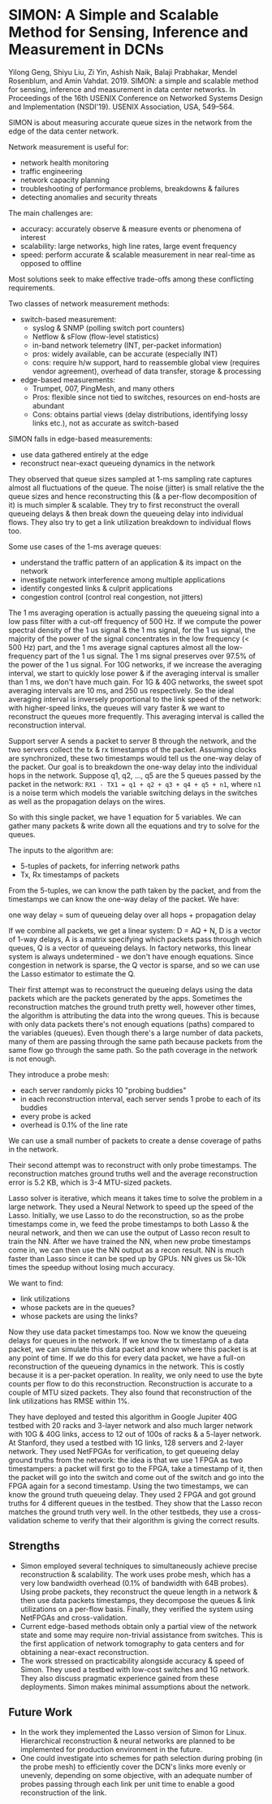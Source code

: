 # SIMON: A Simple and Scalable Method for Sensing, Inference and Measurement in DCNs

Yilong Geng, Shiyu Liu, Zi Yin, Ashish Naik, Balaji Prabhakar, Mendel Rosenblum,
and Amin Vahdat. 2019. SIMON: a simple and scalable method for sensing,
inference and measurement in data center networks. In Proceedings of the 16th
USENIX Conference on Networked Systems Design and Implementation (NSDI'19).
USENIX Association, USA, 549–564.

SIMON is about measuring accurate queue sizes in the network from the edge of
the data center network.

Network measurement is useful for:

- network health monitoring
- traffic engineering
- network capacity planning
- troubleshooting of performance problems, breakdowns & failures
- detecting anomalies and security threats

The main challenges are:

- accuracy: accurately observe & measure events or phenomena of interest
- scalability: large networks, high line rates, large event frequency
- speed: perform accurate & scalable measurement in near real-time as opposed to
	offline

Most solutions seek to make effective trade-offs among these conflicting
requirements.

Two classes of network measurement methods:

- switch-based measurement:
	- syslog & SNMP (polling switch port counters)
	- Netflow & sFlow (flow-level statistics)
	- in-band network telemetry (INT, per-packet information)
	- pros: widely available, can be accurate (especially INT)
	- cons: require h/w support, hard to reassemble global view (requires vendor
		agreement), overhead of data transfer, storage & processing
- edge-based measurements:
	- Trumpet, 007, PingMesh, and many others
	- Pros: flexible since not tied to switches, resources on end-hosts are abundant
	- Cons: obtains partial views (delay distributions, identifying lossy links
		etc.), not as accurate as switch-based

SIMON falls in edge-based measurements:

- use data gathered entirely at the edge
- reconstruct near-exact queueing dynamics in the network

They observed that queue sizes sampled at 1-ms sampling rate captures almost all
fluctuations of the queue. The noise (jitter) is small relative the the queue
sizes and hence reconstructing this (& a per-flow decomposition of it) is much
simpler & scalable. They try to first reconstruct the overall queueing delays &
then break down the queueing delay into individual flows. They also try to get a
link utilization breakdown to individual flows too.

Some use cases of the 1-ms average queues:

- understand the traffic pattern of an application & its impact on the network
- investigate network interference among multiple applications
- identify congested links & culprit applications
- congestion control (control real congestion, not jitters)

The 1 ms averaging operation is actually passing the queueing signal into a low
pass filter with a cut-off frequency of 500 Hz. If we compute the power spectral
density of the 1 us signal & the 1 ms signal, for the 1 us signal, the majority
of the power of the signal concentrates in the low frequency (< 500 Hz) part,
and the 1 ms average signal captures almost all the low-frequency part of the 1
us signal. The 1 ms signal preserves over 97.5% of the power of the 1 us signal.
For 10G networks, if we increase the averaging interval, we start to quickly
lose power & if the averaging interval is smaller than 1 ms, we don't have much
gain. For 1G & 40G networks, the sweet spot averaging intervals are 10 ms, and
250 us respectively. So the ideal averaging interval is inversely proportional
to the link speed of the network: with higher-speed links, the queues will vary
faster & we want to reconstruct the queues more frequently. This averaging
interval is called the reconstruction interval.

Support server A sends a packet to server B through the network, and the two
servers collect the tx & rx timestamps of the packet. Assuming clocks are
synchronized, these two timestamps would tell us the one-way delay of the
packet. Our goal is to breakdown the one-way delay into the individual hops in
the network. Suppose q1, q2, ..., q5 are the 5 queues passed by the packet in
the network: `RX1 - TX1 = q1 + q2 + q3 + q4 + q5 + n1`, where `n1` is a noise
term which models the variable switching delays in the switches as well as the
propagation delays on the wires.

So with this single packet, we have 1 equation for 5 variables. We can gather
many packets & write down all the equations and try to solve for the queues.

The inputs to the algorithm are:

- 5-tuples of packets, for inferring network paths
- Tx, Rx timestamps of packets

From the 5-tuples, we can know the path taken by the packet, and from the
timestamps we can know the one-way delay of the packet. We have:

one way delay = sum of queueing delay over all hops + propagation delay

If we combine all packets, we get a linear system: D = AQ + N, D is a vector of
1-way delays, A is a matrix specifying which packets pass through which
queues, Q is a vector of queueing delays. In factory networks, this linear
system is always undetermined - we don't have enough equations. Since congestion
in network is sparse, the Q vector is sparse, and so we can use the Lasso
estimator to estimate the Q.

Their first attempt was to reconstruct the queueing delays using the data
packets which are the packets generated by the apps. Sometimes the
reconstruction matches the ground truth pretty well, however other times, the
algorithm is attributing the data into the wrong queues. This is because with
only data packets there's not enough equations (paths) compared to the variables
(queues). Even though there's a large number of data packets, many of them are
passing through the same path because packets from the same flow go through the
same path. So the path coverage in the network is not enough.

They introduce a probe mesh:

- each server randomly picks 10 "probing buddies"
- in each reconstruction interval, each server sends 1 probe to each of its
	buddies
- every probe is acked
- overhead is 0.1% of the line rate

We can use a small number of packets to create a dense coverage of paths in the
network.

Their second attempt was to reconstruct with only probe timestamps. The
reconstruction matches ground truths well and the average reconstruction error
is 5.2 KB, which is 3-4 MTU-sized packets.

Lasso solver is iterative, which means it takes time to solve the problem in a
large network. They used a Neural Network to speed up the speed of the Lasso.
Initially, we use Lasso to do the reconstruction, so as the probe timestamps
come in, we feed the probe timestamps to both Lasso & the neural network, and
then we can use the output of Lasso recon result to train the NN. After we have
trained the NN, when new probe timestamps come in, we can then use the NN output
as a recon result. NN is much faster than Lasso since it can be sped up by GPUs.
NN gives us 5k-10k times the speedup without losing much accuracy.

We want to find:

- link utilizations
- whose packets are in the queues?
- whose packets are using the links?

Now they use data packet timestamps too. Now we know the queueing delays for
queues in the network. If we know the tx timestamp of a data packet, we can
simulate this data packet and know where this packet is at any point of time. If
we do this for every data packet, we have a full-on reconstruction of the
queueing dynamics in the network. This is costly because it is a per-packet
operation. In reality, we only need to use the byte counts per flow to do this
reconstruction. Reconstruction is accurate to a couple of MTU sized packets.
They also found that reconstruction of the link utilizations has RMSE within 1%.

They have deployed and tested this algorithm in Google Jupiter 40G testbed with
20 racks and 3-layer network and also much larger network with 10G & 40G links,
access to 12 out of 100s of racks & a 5-layer network. At Stanford, they used a
testbed with 1G links, 128 servers and 2-layer network. They used NetFPGAs for
verification, to get queueing delay ground truths from the network: the idea is
that we use 1 FPGA as two timestampers: a packet will first go to the FPGA, take
a timestamp of it, then the packet will go into the switch and come out of the
switch and go into the FPGA again for a second timestamp. Using the two
timestamps, we can know the ground truth queueing delay. They used 2 FPGA and
got ground truths for 4 different queues in the testbed. They show that the
Lasso recon matches the ground truth very well. In the other testbeds, they use
a cross-validation scheme to verify that their algorithm is giving the correct
results.

Strengths
---------

- Simon employed several techniques to simultaneously achieve precise
	reconstruction & scalability. The work uses probe mesh, which has a very low
	bandwidth overhead (0.1% of bandwidth with 64B probes). Using probe packets,
	they reconstruct the queue length in a network & then use data packets
	timestamps, they decompose the queues & link utilizations on a per-flow basis.
	Finally, they verified the system using NetFPGAs and cross-validation.
- Current edge-based methods obtain only a partial view of the network state and
	some may require non-trivial assistance from switches. This is the first
	application of network tomography to gata centers and for obtaining a
	near-exact reconstruction.
- The work stressed on practicability alongside accuracy & speed of Simon. They
	used a testbed with low-cost switches and 1G network. They also discuss
	pragmatic experience gained from these deployments. Simon makes minimal
	assumptions about the network.

Future Work
-----------

- In the work they implemented the Lasso version of Simon for Linux.
	Hierarchical reconstruction & neural networks are planned to be implemented
	for production environment in the future.
- One could investigate into schemes for path selection during probing (in the
	probe mesh) to efficiently cover the DCN's links more evenly or unevenly,
	depending on some objective, with an adequate number of probes passing through
	each link per unit time to enable a good reconstruction of the link.

